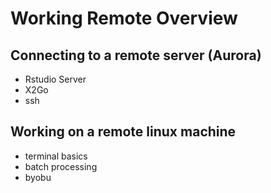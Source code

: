 # Working Remote Overview

## Connecting to a remote server (Aurora)

* Rstudio Server
* X2Go
* ssh

## Working on a remote linux machine

* terminal basics
* batch processing
* byobu


